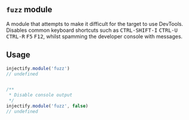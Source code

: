 ## `fuzz` module

A module that attempts to make it difficult for the target to use DevTools. Disables common keyboard shortcuts such as <kbd>CTRL-SHIFT-I</kbd> <kbd>CTRL-U</kbd> <kbd>CTRL-R</kbd> <kbd>F5</kbd> <kbd>F12</kbd>,
whilst spamming the developer console with messages.

## Usage

```js
injectify.module('fuzz')
// undefined


/**
 * Disable console output
 */
injectify.module('fuzz', false)
// undefined
```